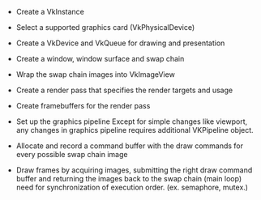 - Create a VkInstance
    
- Select a supported graphics card (VkPhysicalDevice)
    
- Create a VkDevice and VkQueue for drawing and presentation
    
- Create a window, window surface and swap chain
    
- Wrap the swap chain images into VkImageView
    
- Create a render pass that specifies the render targets and usage
    
- Create framebuffers for the render pass
    
- Set up the graphics pipeline
    Except for simple changes like viewport, any changes in graphics pipeline requires additional VKPipeline object.
    
- Allocate and record a command buffer with the draw commands for every possible swap chain image
    
- Draw frames by acquiring images, submitting the right draw command buffer and returning the images back to the swap chain (main loop)
	need for synchronization of execution order. (ex. semaphore, mutex.)
